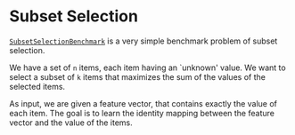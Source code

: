 # Subset Selection

[`SubsetSelectionBenchmark`](@ref) is a very simple benchmark problem of subset selection.

We have a set of ``n`` items, each item having an `unknown' value.
We want to select a subset of ``k`` items that maximizes the sum of the values of the selected items.

As input, we are given a feature vector, that contains exactly the value of each item.
The goal is to learn the identity mapping between the feature vector and the value of the items.
